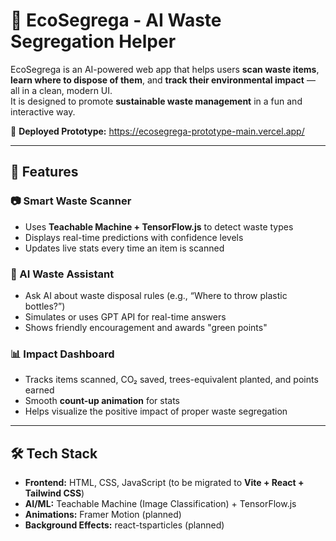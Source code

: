 # 🌱 EcoSegrega - AI Waste Segregation Helper  

EcoSegrega is an AI-powered web app that helps users **scan waste items**, **learn where to dispose of them**, and **track their environmental impact** — all in a clean, modern UI.  
It is designed to promote **sustainable waste management** in a fun and interactive way.  

🚀 **Deployed Prototype:**  https://ecosegrega-prototype-main.vercel.app/

---

## 📌 Features  

### 📷 Smart Waste Scanner  
- Uses **Teachable Machine + TensorFlow.js** to detect waste types  
- Displays real-time predictions with confidence levels  
- Updates live stats every time an item is scanned  

### 🤖 AI Waste Assistant  
- Ask AI about waste disposal rules (e.g., “Where to throw plastic bottles?”)  
- Simulates or uses GPT API for real-time answers  
- Shows friendly encouragement and awards "green points"  

### 📊 Impact Dashboard  
- Tracks items scanned, CO₂ saved, trees-equivalent planted, and points earned  
- Smooth **count-up animation** for stats  
- Helps visualize the positive impact of proper waste segregation  

---

## 🛠️ Tech Stack  

- **Frontend:** HTML, CSS, JavaScript (to be migrated to **Vite + React + Tailwind CSS**)  
- **AI/ML:** Teachable Machine (Image Classification) + TensorFlow.js  
- **Animations:** Framer Motion (planned)  
- **Background Effects:** react-tsparticles (planned)  

